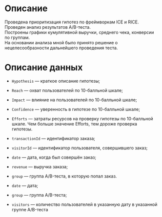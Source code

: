 # Описание

Проведена приоритизация гипотез по фреймворкам ICE и RICE.<br>
Проведен анализ результатов A/B-теста.<br> 
Построены графики кумулятивной выручки, среднего чека, конверсии по группам.<br>
На основании анализа мной было принято решение о нецелесообразности дальнейшего проведения теста.


# Описание данных 

* `Hypothesis` — краткое описание гипотезы;
* `Reach` — охват пользователей по 10-балльной шкале;
* `Impact` — влияние на пользователей по 10-балльной шкале;
* `Confidence` — уверенность в гипотезе по 10-балльной шкале;
* `Efforts` — затраты ресурсов на проверку гипотезы по 10-балльной шкале. Чем больше значение Efforts, тем дороже проверка гипотезы.


* `transactionId` — идентификатор заказа;
* `visitorId` — идентификатор пользователя, совершившего заказ;
* `date` — дата, когда был совершён заказ;
* `revenue` — выручка заказа;
* `group` — группа A/B-теста, в которую попал заказ.


* `date` — дата;
* `group` — группа A/B-теста;
* `visitors` — количество пользователей в указанную дату в указанной группе A/B-теста
